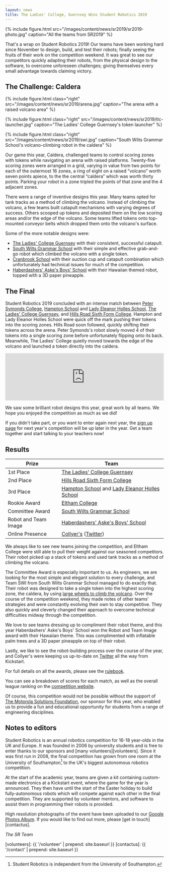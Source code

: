 ```yaml
---
layout: news
title: The Ladies' College, Guernsey Wins Student Robotics 2019
---
```


{% include figure.html
           src="/images/content/news/sr2019/sr2019-photo.jpg"
           caption="All the teams from SR2019" %}


That's a wrap on Student Robotics 2019! Our teams have been working hard since November to design, build, and test their robots; finally seeing the fruits of their work on the competition weekend. It was great to see our competitors quickly adapting their robots, from the physical design to the software, to overcome unforeseen challenges; giving themselves every small advantage towards claiming victory.

The Challenge: Caldera
----------------------

{% include figure.html
           class="right"
           src="/images/content/news/sr2019/arena.jpg"
           caption="The arena with a raised volcano area" %}

{% include figure.html
           class="right"
           src="/images/content/news/sr2019/tlc-launcher.jpg"
           caption="The Ladies' College Guernsey's token launcher" %}

{% include figure.html
           class="right"
           src="/images/content/news/sr2019/swi.jpg"
           caption="South Wilts Grammar School's volcano-climbing robot in the caldera" %}

Our game this year, Caldera, challenged teams to control scoring zones with tokens while navigating an arena with raised platforms. Twenty-five scoring zones were arranged in a grid, varying in value from two points for each of the outermost 16 zones, a ring of eight on a raised “volcano” worth seven points apiece, to the the central “caldera” which was worth thirty points. Parking your robot in a zone tripled the points of that zone and the 4 adjacent zones.

There were a range of inventive designs this year. Many teams opted for tank tracks as a method of climbing the volcano. Instead of climbing the volcano, a few teams built catapult mechanisms with varying degrees of success. Others scooped up tokens and deposited them on the low scoring areas and/or the edge of the volcano. Some teams lifted tokens onto top-mounted conveyor belts which dropped them onto the volcano's surface.

Some of the more notable designs were:

- [The Ladies' College Guernsey](http://www.ladiescollege.com/) with their consistent, successful catapult.
- [South Wilts Grammar School](https://www.swgs.wilts.sch.uk/) with their simple and effective grab-and-go robot which climbed the volcano with a single token.
- [Cranbrook School](https://www.cranbrookschool.co.uk/) with their suction cup and catapult combination which unfortunately had technical issues for much of the competition.
- [Haberdashers' Aske's Boys' School](https://www.habsboys.org.uk/) with their Hawaiian themed robot, topped with a 3D paper pineapple.

The Final
---------

Student Robotics 2019 concluded with an intense match between [Peter Symonds College](https://www.psc.ac.uk/), [Hampton School](https://hamptonschool.org.uk/) and [Lady Eleanor Holles School](https://www.lehs.org.uk/), [The Ladies' College Guernsey](http://www.ladiescollege.com/), and [Hills Road Sixth Form College](http://www.hillsroad.ac.uk/). Hampton and Lady Eleanor Holles School were quick off the mark pushing their tokens into the scoring zones. Hills Road soon followed, quickly shifting their tokens across the arena. Peter Symonds's robot slowly moved 4 of their tokens into a single scoring zone before unfortunately flipping onto its back. Meanwhile, The Ladies' College quietly moved towards the edge of the volcano and launched a token directly into the caldera.

<!-- Video of Final -->
<iframe
  class="center video"
  src="https://www.youtube.com/embed/gOeP96OngE0"
  frameborder="0"
  width="100%"
  allowfullscreen
  >
</iframe>

We saw some brilliant robot designs this year, great work by all teams. We hope you enjoyed the competition as much as we did!

If you didn't take part, or you want to enter again next year, the [sign up page](/schools/how_to_enter) for next year's competition will be up later in the year. Get a team together and start talking to your teachers now!

Results
-------

|        Prize          |            Team
|-----------------------|-----------------------------------------------
| 1st Place             | [The Ladies' College Guernsey](http://www.ladiescollege.com/)
| 2nd Place             | [Hills Road Sixth Form College](http://www.hillsroad.ac.uk/)
| 3rd Place             | [Hampton School](https://hamptonschool.org.uk/) and [Lady Eleanor Holles School](https://www.lehs.org.uk/)
| <span class="has-explanation" title="The rookie team who achieve the highest place in the league">Rookie Award</span>          | [Eltham College](https://www.elthamcollege.london/)
| <span class="has-explanation" title="The team that displays the most extraordinary ingenuity or elegant simplicity in the design of their robot">Committee Award</span>       | [South Wilts Grammar School](https://www.swgs.wilts.sch.uk/)
| <span class="has-explanation" title="The team that presents their robot and themselves in what is judged to be the most outstanding way">Robot and Team Image</span>  | [Haberdashers' Aske's Boys' School](https://www.habsboys.org.uk/)
| <span class="has-explanation" title="The team that is judged to have the best online presence using the hashtag #srobo19">Online Presence</span>       | [Collyer's](https://www.collyers.ac.uk/) ([Twitter](https://twitter.com/CollyersRobots))

We always like to see new teams joining the competition, and Eltham College were still able to pull their weight against our seasoned competitors. Their robot picked up a stack of tokens and used tank tracks as a method of climbing the volcano.

The Committee Award is especially important to us. As engineers, we are looking for the most simple and elegant solution to every challenge, and Team SWI from South Wilts Grammar School managed to do exactly that. Their robot was designed to take a single token into the highest scoring zone, the caldera, by using [large wheels to climb the volcano](https://twitter.com/studentrobotics/status/1114534154283175936). Over the course of the competition weekend, they made notes of other teams' strategies and were constantly evolving their own to stay competitive. They also quickly and cleverly changed their approach to overcome technical difficulties midway through the competition.

We love to see teams dressing up to compliment their robot theme, and this year Haberdashers' Aske's Boys' School won the Robot and Team Image award with their Hawaiian theme. This was complimented with inflatable palm trees and a 3D paper pineapple on top of their robot.

Lastly, we like to see the robot-building process over the course of the year, and Collyer's were keeping us up-to-date on [Twitter](https://twitter.com/CollyersRobots) all the way from Kickstart.

For full details on all the awards, please see the [rulebook](/docs/resources/2019/rulebook.pdf).

You can see a breakdown of scores for each match, as well as the overall league ranking on the [competition website](/comp/).

Of course, this competition would not be possible without the support of [The Motorola Solutions Foundation](https://www.motorolasolutions.com/en_us/about/company-overview/corporate-responsibility/motorola-solutions-foundation.html), our sponsor for this year, who enabled us to provide a fun and educational opportunity for students from a range of engineering disciplines.

Notes to editors
----------------

Student Robotics is an annual robotics competition for 16-18 year-olds in the UK
and Europe. It was founded in 2006 by university students and is free to enter
thanks to our sponsors and [many volunteers][volunteers]. Since it
was first run in 2008, the final competition has grown from one room at the
University of Southampton[^1] to the UK's biggest autonomous robotics
competition.

[^1]: Student Robotics is independent from the University of Southampton.

At the start of the academic year, teams are given a kit containing custom-made
electronics at a Kickstart event, where the game for the year is announced. They
then have until the start of the Easter holiday to build fully-autonomous robots
which will compete against each other in the final competition. They are
supported by volunteer mentors, and software to assist them in programming
their robots is provided.

High resolution photographs of the event have been uploaded to our [Google Photos Album](https://photos.app.goo.gl/8vtBZiuM8FXSf79Z8).
If you would like to find out more, please [get in touch][contactus].



_The SR Team_

[volunteers]: {{ '/volunteer' | prepend: site.baseurl }}
[contactus]: {{ '/contact' | prepend: site.baseurl }}
